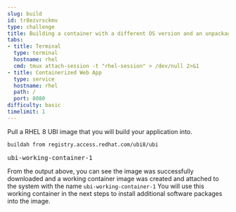 ```yaml
---
slug: build
id: tr8ezvrsckmv
type: challenge
title: Building a container with a different OS version and an unpackaged application
tabs:
- title: Terminal
  type: terminal
  hostname: rhel
  cmd: tmux attach-session -t "rhel-session" > /dev/null 2>&1
- title: Containerized Web App
  type: service
  hostname: rhel
  path: /
  port: 8080
difficulty: basic
timelimit: 1
---
```

Pull a RHEL 8 UBI image that you will build your application into.

```bash
buildah from registry.access.redhat.com/ubi8/ubi
```

<pre class="file">
ubi-working-container-1
</pre>

From the output above, you can see the image was successfully downloaded and a working container image was created and attached to the system with the name `ubi-working-container-1`  You will use this working container in the next steps to install additional software packages into the image.
